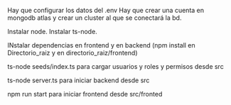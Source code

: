 Hay que configurar los datos del .env
Hay que crear una cuenta en mongodb atlas y crear un cluster al que se conectará la bd.

Instalar node. 
Instalar ts-node.

INstalar dependencias en frontend y en backend (npm install en Directorio_raiz y en directorio_raiz/frontend)

ts-node seeds/index.ts para cargar usuarios y roles y permisos desde src

ts-node server.ts para iniciar backend desde src

npm run start para iniciar frontend desde src/fronted